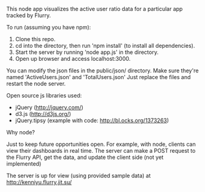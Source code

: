 This node app visualizes the active user ratio data for a particular app tracked by Flurry.

To run (assuming you have npm):

1. Clone this repo.
2. cd into the directory, then run 'npm install' (to install all dependencies).
3. Start the server by running 'node app.js' in the directory.
4. Open up browser and access localhost:3000.


You can modify the json files in the public/json/ directory.
Make sure they're named 'ActiveUsers.json' and 'TotalUsers.json'
Just replace the files and restart the node server.

Open source js libraries used:
- jQuery (http://jquery.com/)
- d3.js (http://d3js.org/)
- jQuery.tipsy (example with code: http://bl.ocks.org/1373263)

Why node?

Just to keep future opportunities open.  For example, with node, clients can view their dashboards in real time. The server can make a POST request to the Flurry API, get the data, and update the client side (not yet implemented)

The server is up for view (using provided sample data) at http://kenniyu.flurry.jit.su/
